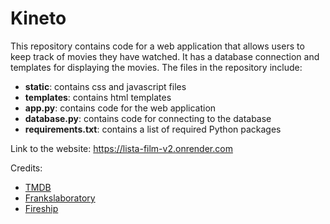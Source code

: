 # Kineto

This repository contains code for a web application that allows users to keep track of movies they have watched. It has a database connection and templates for displaying the movies. The files in the repository include:

- **static**: contains css and javascript files
- **templates**: contains html templates
- **app.py**: contains code for the web application
- **database.py**: contains code for connecting to the database
- **requirements.txt**: contains a list of required Python packages

Link to the website: https://lista-film-v2.onrender.com

Credits:
- [TMDB](https://www.themoviedb.org/?language=it-IT) 
- [Frankslaboratory](https://www.youtube.com/@Frankslaboratory)
- [Fireship](https://www.youtube.com/@Fireship)
